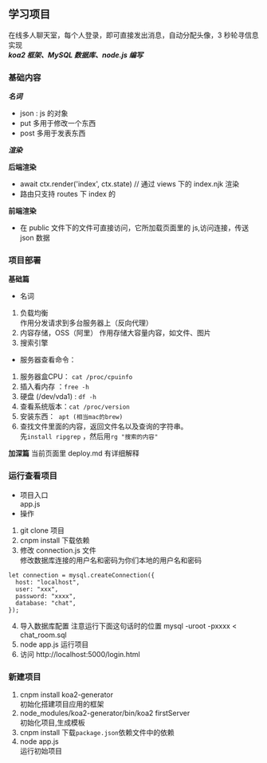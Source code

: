 ## 学习项目

在线多人聊天室，每个人登录，即可直接发出消息，自动分配头像，3 秒轮寻信息实现  
**_koa2 框架、MySQL 数据库、node.js 编写_**

### 基础内容

**_名词_**

- json : js 的对象
- put 多用于修改一个东西
- post 多用于发表东西

**_渲染_**

**后端渲染**

- await ctx.render('index', ctx.state) // 通过 views 下的 index.njk 渲染
- 路由只支持 routes 下 index 的

**前端渲染**

- 在 public 文件下的文件可直接访问，它所加载页面里的 js,访问连接，传送 json 数据

### 项目部署

**基础篇**
* 名词  
1. 负载均衡  
作用分发请求到多台服务器上（反向代理）
2. 内容存储，OSS（阿里）
作用存储大容量内容，如文件、图片
3. 搜索引擎
* 服务器查看命令：
1. 服务器盒CPU： `cat /proc/cpuinfo`  
2. 插入看内存 ：`free -h`
3. 硬盘 (/dev/vda1) : `df -h`
4. 查看系统版本：`cat /proc/version`
5. 安装东西：` apt (相当mac的brew)`
6. 查找文件里面的内容，返回文件名以及查询的字符串。   
先`install ripgrep` ，然后用`rg "搜索的内容"`

**加深篇**
当前页面里 deploy.md 有详细解释

### 运行查看项目

- 项目入口  
  app.js
- 操作

1. git clone 项目
2. cnpm install 下载依赖
3. 修改 connection.js 文件  
   修改数据库连接的用户名和密码为你们本地的用户名和密码

```
let connection = mysql.createConnection({
  host: "localhost",
  user: "xxx",
  password: "xxxx",
  database: "chat",
});
```

4. 导入数据库配置
   注意运行下面这句话时的位置
   mysql -uroot -pxxxx < chat_room.sql
5. node app.js 运行项目
6. 访问 http://localhost:5000/login.html

### 新建项目

1. cnpm install koa2-generator  
   初始化搭建项目应用的框架
2. node_modules/koa2-generator/bin/koa2 firstServer  
   初始化项目,生成模板
3. cnpm install
   下载`package.json`依赖文件中的依赖
4. node app.js  
   运行初始项目
